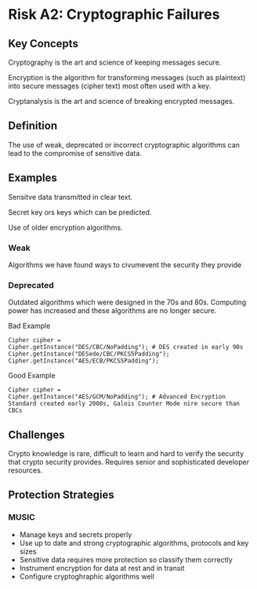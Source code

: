# Risk A2: Cryptographic Failures

## Key Concepts

Cryptography is the art and science of keeping messages secure.

Encryption is the algorithm for transforming messages (such as plaintext) into secure messages (cipher text) most often used with a key.

Cryptanalysis is the art and science of breaking encrypted messages.

## Definition

The use of weak, deprecated or incorrect cryptographic algorithms can lead to the compromise of sensitive data.

## Examples

Sensitve data transmitted in clear text.

Secret key ors keys which can be predicted.

Use of older encryption algorithms.

### Weak
Algorithms we have found ways to civumevent the security they provide

### Deprecated
Outdated algorithms which were designed in the 70s and 80s. Computing power has increased and these algorithms are no longer secure.

Bad Example
```
Cipher cipher = 
Cipher.getInstance("DES/CBC/NoPadding"); # DES created in early 90s
Cipher.getInstance("DESede/CBC/PKCS5Padding"); 
Cipher.getInstance("AES/ECB/PKCS5Padding");
```

Good Example
```
Cipher cipher = 
Cipher.getInstance("AES/GCM/NoPadding"); # Advanced Encryption Standard created early 2000s, Galois Counter Mode nire secure than CBCs
```

## Challenges

Crypto knowledge is rare, difficult to learn and hard to verify the security that crypto security provides. Requires senior and sophisticated developer resources.

## Protection Strategies

### MUSIC

- Manage keys and secrets properly
- Use up to date and strong cryptographic algorithms, protocols and key sizes
- Sensitive data requires more protection so classify them correctly
- Instrument encryption for data at rest and in transit
- Configure cryptoghraphic algorithms well
